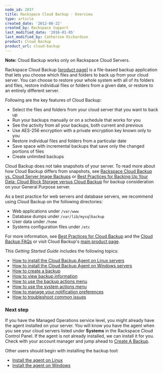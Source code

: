 ```yaml
---
node_id: 2037
title: Rackspace Cloud Backup - Overview
type: article
created_date: '2012-08-22'
created_by: Rackspace Support
last_modified_date: '2016-01-05'
last_modified_by: Catherine Richardson
product: Cloud Backup
product_url: cloud-backup
---
```


**Note:** Cloud Backup works only on Rackspace Cloud Servers.

Rackspace Cloud Backup \[[product
page](http://www.rackspace.com/cloud/backup/)\] is a file-based backup
application that lets you choose which files and folders to back up from
your cloud server. You can choose to restore your whole system with all
of its folders and files, restore individual files or folders from a
given date, or restore to an entirely different server.

Following are the key features of Cloud Backup:

-   Select the files and folders from your cloud server that you want to
    back up
-   Run your backups manually or on a schedule that works for you
-   See the activity from all your backups, both current and previous
-   Use AES-256 encryption with a private encryption key known only to
    you
-   Restore individual files and folders from a particular date
-   Save space with incremental backups that save only the changed
    portions of files
-   Create unlimited backups

Cloud Backup does not take snapshots of your server. To read more about
how Cloud Backup differs from snapshots, see [Rackspace Cloud Backup vs.
Cloud Server Image
Backups](/how-to/rackspace-cloud-backup-vs-cloud-server-image-backups "Rackspace Cloud Backup vs. Cloud Server Image Backups")
or [Best Practices for Backing Up Your Data: Cloud Block Storage versus
Cloud
Backup](/how-to/best-practices-for-backing-up-your-data-cloud-block-storage-versus-cloud-backup)
for backup consideration on your General Purpose server.

As a best practice for web servers and database servers, we recommend
using Cloud Backup on the following directories:

-   Web applications under `/var/www`
-   Database dumps under `/var/lib/mysqlbackup`
-   User data under `/home`
-   Systems configuration files under `/etc`

For more information, see [Best Practices for Cloud
Backup](/how-to/best-practices-for-cloud-backup)
and the [Cloud Backup
FAQs](/how-to/cloud-backup-faq)
or visit Cloud Backup's [main product
page](http://www.rackspace.com/cloud/backup/).

This *Getting Started Guide* includes the following topics:

-   [How to install the Cloud Backup Agent on Linux
    servers](/how-to/rackspace-cloud-backup-install-the-agent-on-linux)
-   [How to install the Cloud Backup Agent on Windows
    servers](/how-to/rackspace-cloud-backup-install-the-agent-on-windows)
-   [How to create a
    backup](http://www.rackspace.com/knowledge_center/article/rackspace-cloud-backup-create-a-backup-0)
-   [How to view backup
    information](/how-to/rackspace-cloud-backup-view-backup-information)
-   [How to use the backup actions
    menu](/how-to/rackspace-cloud-backup-backup-actions-0)
-   [How to use the system actions
    menu](/how-to/rackspace-cloud-backup-system-actions)
-   [How to manage your notification
    preferences](/how-to/rackspace-cloud-backup-preferences-0)
-   [How to troubleshoot common
    issues](/how-to/cloud-backup-troubleshooting)

### Next step

If you have the Managed Operations service level, you might already have
the agent installed on your server. You will know you have the agent
when you see your cloud servers listed under **Systems** in the
Rackspace Cloud Control Panel. If the agent is not already installed, we
can install it for you. Check with your account manager and jump ahead
to [Create A
Backup](http://www.rackspace.com/knowledge_center/article/rackspace-cloud-backup-create-a-backup-0).

Other users should begin with installing the backup tool:

-   [Install the agent on
    Linux](/how-to/rackspace-cloud-backup-install-the-agent-on-linux)
-   [Install the agent on
    Windows](/how-to/rackspace-cloud-backup-install-the-agent-on-windows)


